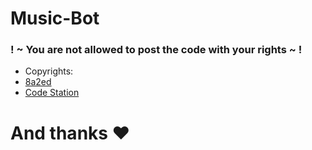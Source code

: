 # Music-Bot

### ! ~ You are not allowed to post the code with your rights ~ !

- Copyrights: 
-   [8a2ed](https://github.com/8a2ed)
-   [Code Station](https://discord.gg/RQV8XeY2h8)
# And thanks ♥️
